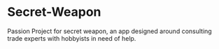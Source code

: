 # Secret-Weapon
Passion Project for secret weapon, an app designed around consulting trade experts with hobbyists in need of help.

